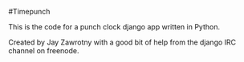 #Timepunch

This is the code for a punch clock django app written in Python.

Created by Jay Zawrotny with a good bit of help from the django IRC channel on freenode.
